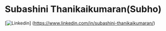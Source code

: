 # Subashini Thanikaikumaran(Subho)

[![Linkedin](https://img.shields.io/badge/subho-blue?style=flat-square&logo=linkedin&logoColor=white&link=https://www.linkedin.com/in/subashini-thanikaikumaran/)]
(https://www.linkedin.com/in/subashini-thanikaikumaran/)

<!--
**subathanikaikumaran/subathanikaikumaran** is a ✨ _special_ ✨ repository because its `README.md` (this file) appears on your GitHub profile.

Here are some ideas to get you started:

- 🔭 I’m currently working on ...
- 🌱 I’m currently learning ...
- 👯 I’m looking to collaborate on ...
- 🤔 I’m looking for help with ...
- 💬 Ask me about ...
- 📫 How to reach me: ...
- 😄 Pronouns: ...
- ⚡ Fun fact: ...
-->
